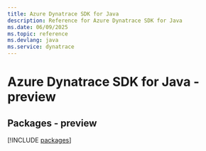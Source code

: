 ```yaml
---
title: Azure Dynatrace SDK for Java
description: Reference for Azure Dynatrace SDK for Java
ms.date: 06/09/2025
ms.topic: reference
ms.devlang: java
ms.service: dynatrace
---
```

# Azure Dynatrace SDK for Java - preview
## Packages - preview
[!INCLUDE [packages](dynatrace-index.md)]